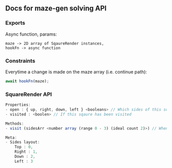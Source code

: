 ## Docs for maze-gen solving API

### Exports

Async function, params:
```
maze -> 2D array of SqaureRender instances,
hookFn -> async function
```

### Constraints

Everytime a change is made on the maze array (i.e. continue path):
```js
await hookFn(maze);
```

### SquareRender API

```js
Properties:
- open : { up, right, down, left } <booleans> // Which sides of this square have walls, 4 booleans
- visited : <boolen> // If this sqaure has been visited

Methods:
- visit (sidesArr <number array (range 0 - 3) (ideal count 2)>) // When a player enters a Square. Normal use: visit( [entrySide, exitSide] )

Meta:
- Sides layout:
    Top : 0,
    Right : 1,
    Down : 2,
    Left : 3
```